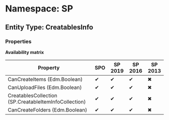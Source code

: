 # Namespace: SP
## Entity Type: CreatablesInfo

### Properties

**Availability matrix**

Property | SPO | SP 2019 | SP 2016 | SP 2013
----------|-----|---------|---------|--------
CanCreateItems (Edm.Boolean) | ✔ | ✔ | ✔ | ✖
CanUploadFiles (Edm.Boolean) | ✔ | ✔ | ✔ | ✖
CreatablesCollection (SP.CreatableItemInfoCollection) | ✔ | ✔ | ✔ | ✖
CanCreateFolders (Edm.Boolean) | ✔ | ✔ | ✔ | ✖

